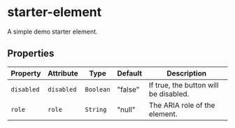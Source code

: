 # starter-element

A simple demo starter element.

## Properties

| Property   | Attribute  | Type      | Default | Description                           |
|------------|------------|-----------|---------|---------------------------------------|
| `disabled` | `disabled` | `Boolean` | "false" | If true, the button will be disabled. |
| `role`     | `role`     | `String`  | "null"  | The ARIA role of the element.         |
